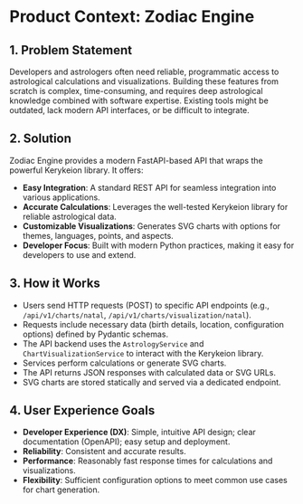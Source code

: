 # Product Context: Zodiac Engine

## 1. Problem Statement

Developers and astrologers often need reliable, programmatic access to astrological calculations and visualizations. Building these features from scratch is complex, time-consuming, and requires deep astrological knowledge combined with software expertise. Existing tools might be outdated, lack modern API interfaces, or be difficult to integrate.

## 2. Solution

Zodiac Engine provides a modern FastAPI-based API that wraps the powerful Kerykeion library. It offers:
- **Easy Integration**: A standard REST API for seamless integration into various applications.
- **Accurate Calculations**: Leverages the well-tested Kerykeion library for reliable astrological data.
- **Customizable Visualizations**: Generates SVG charts with options for themes, languages, points, and aspects.
- **Developer Focus**: Built with modern Python practices, making it easy for developers to use and extend.

## 3. How it Works

- Users send HTTP requests (POST) to specific API endpoints (e.g., `/api/v1/charts/natal`, `/api/v1/charts/visualization/natal`).
- Requests include necessary data (birth details, location, configuration options) defined by Pydantic schemas.
- The API backend uses the `AstrologyService` and `ChartVisualizationService` to interact with the Kerykeion library.
- Services perform calculations or generate SVG charts.
- The API returns JSON responses with calculated data or SVG URLs.
- SVG charts are stored statically and served via a dedicated endpoint.

## 4. User Experience Goals

- **Developer Experience (DX)**: Simple, intuitive API design; clear documentation (OpenAPI); easy setup and deployment.
- **Reliability**: Consistent and accurate results.
- **Performance**: Reasonably fast response times for calculations and visualizations.
- **Flexibility**: Sufficient configuration options to meet common use cases for chart generation. 